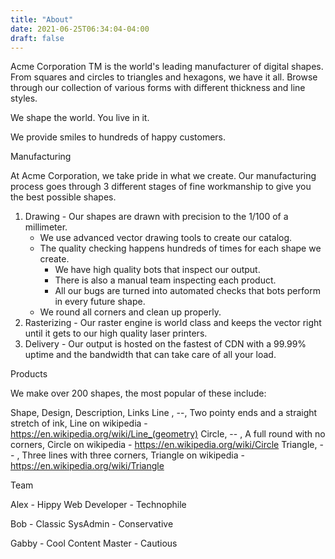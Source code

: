 ```yaml
---
title: "About"
date: 2021-06-25T06:34:04-04:00
draft: false
---
```

Acme Corporation TM is the world's leading manufacturer of digital shapes. From squares and circles to triangles and hexagons, we have it all. Browse through our collection of various forms with different thickness and line styles.

We shape the world. You live in it.

We provide smiles to hundreds of happy customers.

Manufacturing

At Acme Corporation, we take pride in what we create. Our manufacturing process goes through 3 different stages of fine workmanship to give you the best possible shapes.


1) Drawing - Our shapes are drawn with precision to the 1/100 of a millimeter.
    * We use advanced vector drawing tools to create our catalog.
    * The quality checking happens hundreds of times for each shape we create.
        * We have high quality bots that inspect our output.
        * There is also a manual team inspecting each product.
        * All our bugs are turned into automated checks that bots perform in every future shape.
    * We round all corners and clean up properly.
2) Rasterizing - Our raster engine is world class and keeps the vector right until it gets to our high quality laser printers.
3) Delivery - Our output is hosted on the fastest of CDN with a 99.99% uptime and the bandwidth that can take care of all your load.

Products

We make over 200 shapes, the most popular of these include:

Shape,  Design, Description, Links
Line , --,  Two pointy ends and a straight stretch of ink, Line on wikipedia - https://en.wikipedia.org/wiki/Line_(geometry)
Circle,  -- , A full round with no corners, Circle on wikipedia - https://en.wikipedia.org/wiki/Circle
Triangle,  -- , Three lines with three corners,  Triangle on wikipedia - https://en.wikipedia.org/wiki/Triangle

Team


Alex - Hippy Web Developer - Technophile

Bob - Classic SysAdmin - Conservative

Gabby - Cool Content Master - Cautious
